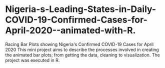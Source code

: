 # Nigeria-s-Leading-States-in-Daily-COVID-19-Confirmed-Cases-for-April-2020--animated-with-R.
Racing Bar Plots showing Nigeria's Confirmed COVID-19 Cases for April 2020
This mini project aims to describe the processes involved in creating the animated bar plots; from getting the data, cleaning to visualization. 
The project was executed in R.

